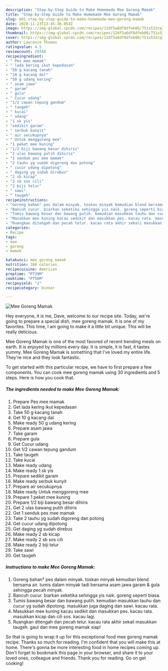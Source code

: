 ```yaml
---
description: "Step-by-Step Guide to Make Homemade Mee Goreng Mamak"
title: "Step-by-Step Guide to Make Homemade Mee Goreng Mamak"
slug: 601-step-by-step-guide-to-make-homemade-mee-goreng-mamak
date: 2020-11-23T13:45:36.054Z
image: https://img-global.cpcdn.com/recipes/12df5a6df8dfeb06/751x532cq70/mee-goreng-mamak-resipi-foto-utama.jpg
thumbnail: https://img-global.cpcdn.com/recipes/12df5a6df8dfeb06/751x532cq70/mee-goreng-mamak-resipi-foto-utama.jpg
cover: https://img-global.cpcdn.com/recipes/12df5a6df8dfeb06/751x532cq70/mee-goreng-mamak-resipi-foto-utama.jpg
author: Lawrence Thomas
ratingvalue: 4.5
reviewcount: 29740
recipeingredient:
- " Pes mee mamak"
- " lada kering ikut kepedasan"
- "50 g kacang tanah"
- "10 g kacang dal"
- "50 g udang kering"
- " asam jawa"
- " garam"
- " gula"
- " Cucur udang"
- "1/2 cawan tepung gandum"
- " taugeh"
- " kucai"
- " udang"
- "1 sk yis"
- "sedikit garam"
- " serbuk kunyit"
- " air secukupnya"
- " Untuk menggoreng mee"
- "1 peket mee kuning"
- "1/2 biji bawang besar dihiris"
- "2 ulas bawang putih dihiris"
- "1 senduk pes mee mamak"
- "2 tauhu yg sudah digoreng dan potong"
- " cucur udang dipotong"
- " daging yg sudah direbus"
- "2 sb kicap"
- "2 sb sos cili"
- "2 biji telur"
- " sawi"
- " taugeh"
recipeinstructions:
- "Goreng bahan² pes dalam minyak. toskan minyak kemudian blend bersama air. tumis dalam minyak tadi bersama asam jawa garam &amp; gula sehingga pecah minyak."
- "Bancuh cucur. biarkan seketika sehingga yis naik. goreng seperti biasa."
- "Tumis bawang besar dan bawang putih. kemudian masukkan tauhu dan cucur yg sudah dipotong. masukkan juga daging dan sawi. kacau rata."
- "Masukkan mee kuning kacau sedikit dan masukkan pes. kacau rata. masukkan kicap dan cili sos. kacau lagi."
- "Ruangkan ditengah dan pecah telur. kacau rata akhir sekali masukkan taugeh. gaul dan mee goreng mamak siap!"
categories:
- Recipe
tags:
- mee
- goreng
- mamak

katakunci: mee goreng mamak 
nutrition: 166 calories
recipecuisine: American
preptime: "PT39M"
cooktime: "PT56M"
recipeyield: "2"
recipecategory: Dinner

---
```



![Mee Goreng Mamak](https://img-global.cpcdn.com/recipes/12df5a6df8dfeb06/751x532cq70/mee-goreng-mamak-resipi-foto-utama.jpg)

Hey everyone, it is me, Dave, welcome to our recipe site. Today, we're going to prepare a special dish, mee goreng mamak. It is one of my favorites. This time, I am going to make it a little bit unique. This will be really delicious.



Mee Goreng Mamak is one of the most favored of recent trending meals on earth. It is enjoyed by millions every day. It is simple, it is fast, it tastes yummy. Mee Goreng Mamak is something that I've loved my entire life. They're nice and they look fantastic.


To get started with this particular recipe, we have to first prepare a few components. You can cook mee goreng mamak using 30 ingredients and 5 steps. Here is how you cook that.

<!--inarticleads1-->

##### The ingredients needed to make Mee Goreng Mamak:

1. Prepare  Pes mee mamak
1. Get  lada kering ikut kepedasan
1. Take 50 g kacang tanah
1. Get 10 g kacang dal
1. Make ready 50 g udang kering
1. Prepare  asam jawa
1. Take  garam
1. Prepare  gula
1. Get  Cucur udang
1. Get 1/2 cawan tepung gandum
1. Take  taugeh
1. Take  kucai
1. Make ready  udang
1. Make ready 1 sk yis
1. Prepare sedikit garam
1. Make ready  serbuk kunyit
1. Prepare  air secukupnya
1. Make ready  Untuk menggoreng mee
1. Prepare 1 peket mee kuning
1. Prepare 1/2 biji bawang besar dihiris
1. Get 2 ulas bawang putih dihiris
1. Get 1 senduk pes mee mamak
1. Take 2 tauhu yg sudah digoreng dan potong
1. Get  cucur udang dipotong
1. Get  daging yg sudah direbus
1. Make ready 2 sb kicap
1. Make ready 2 sb sos cili
1. Make ready 2 biji telur
1. Take  sawi
1. Get  taugeh




<!--inarticleads2-->

##### Instructions to make Mee Goreng Mamak:

1. Goreng bahan² pes dalam minyak. toskan minyak kemudian blend bersama air. tumis dalam minyak tadi bersama asam jawa garam &amp; gula sehingga pecah minyak.
1. Bancuh cucur. biarkan seketika sehingga yis naik. goreng seperti biasa.
1. Tumis bawang besar dan bawang putih. kemudian masukkan tauhu dan cucur yg sudah dipotong. masukkan juga daging dan sawi. kacau rata.
1. Masukkan mee kuning kacau sedikit dan masukkan pes. kacau rata. masukkan kicap dan cili sos. kacau lagi.
1. Ruangkan ditengah dan pecah telur. kacau rata akhir sekali masukkan taugeh. gaul dan mee goreng mamak siap!




So that is going to wrap it up for this exceptional food mee goreng mamak recipe. Thanks so much for reading. I'm confident that you will make this at home. There's gonna be more interesting food in home recipes coming up. Don't forget to bookmark this page in your browser, and share it to your loved ones, colleague and friends. Thank you for reading. Go on get cooking!
